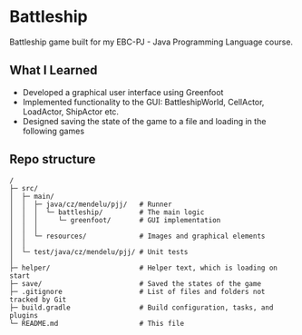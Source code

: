 # Battleship
Battleship game built for my EBC-PJ - Java Programming Language course.

## What I Learned

- Developed a graphical user interface using Greenfoot
- Implemented functionality to the GUI: BattleshipWorld, CellActor, LoadActor, ShipActor etc.
- Designed saving the state of the game to a file and loading in the following games

## Repo structure

```
/
├─ src/
│  ├─ main/ 
│  │  ├─ java/cz/mendelu/pjj/   # Runner
│  │  │  └─ battleship/         # The main logic
│  │  │     └─ greenfoot/       # GUI implementation
│  │  │    
│  │  └─ resources/             # Images and graphical elements
│  │
│  └─ test/java/cz/mendelu/pjj/ # Unit tests
│
├─ helper/                      # Helper text, which is loading on start
├─ save/                        # Saved the states of the game
├─ .gitignore                   # List of files and folders not tracked by Git
├─ build.gradle                 # Build configuration, tasks, and plugins
└─ README.md                    # This file
```
